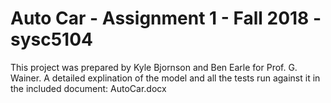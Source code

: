 # Auto Car - Assignment 1 - Fall 2018 - sysc5104

This project was prepared by Kyle Bjornson and Ben Earle for Prof. G. Wainer. A detailed explination of the model and all the tests run against it in the included document:
AutoCar.docx